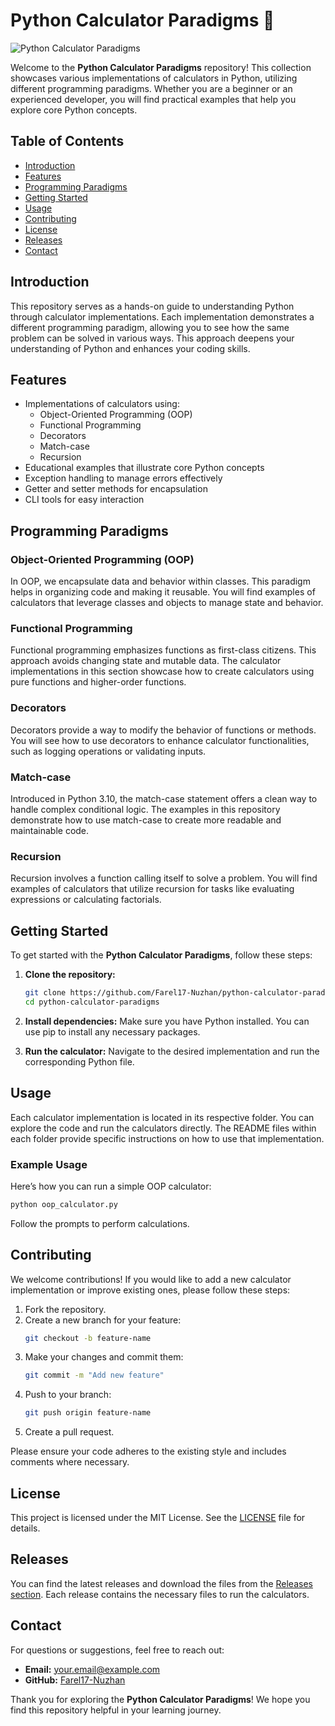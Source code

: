 # Python Calculator Paradigms 🧮

![Python Calculator Paradigms](https://img.shields.io/badge/repo-python--calculator--paradigms-brightgreen)

Welcome to the **Python Calculator Paradigms** repository! This collection showcases various implementations of calculators in Python, utilizing different programming paradigms. Whether you are a beginner or an experienced developer, you will find practical examples that help you explore core Python concepts.

## Table of Contents

- [Introduction](#introduction)
- [Features](#features)
- [Programming Paradigms](#programming-paradigms)
- [Getting Started](#getting-started)
- [Usage](#usage)
- [Contributing](#contributing)
- [License](#license)
- [Releases](#releases)
- [Contact](#contact)

## Introduction

This repository serves as a hands-on guide to understanding Python through calculator implementations. Each implementation demonstrates a different programming paradigm, allowing you to see how the same problem can be solved in various ways. This approach deepens your understanding of Python and enhances your coding skills.

## Features

- Implementations of calculators using:
  - Object-Oriented Programming (OOP)
  - Functional Programming
  - Decorators
  - Match-case
  - Recursion
- Educational examples that illustrate core Python concepts
- Exception handling to manage errors effectively
- Getter and setter methods for encapsulation
- CLI tools for easy interaction

## Programming Paradigms

### Object-Oriented Programming (OOP)

In OOP, we encapsulate data and behavior within classes. This paradigm helps in organizing code and making it reusable. You will find examples of calculators that leverage classes and objects to manage state and behavior.

### Functional Programming

Functional programming emphasizes functions as first-class citizens. This approach avoids changing state and mutable data. The calculator implementations in this section showcase how to create calculators using pure functions and higher-order functions.

### Decorators

Decorators provide a way to modify the behavior of functions or methods. You will see how to use decorators to enhance calculator functionalities, such as logging operations or validating inputs.

### Match-case

Introduced in Python 3.10, the match-case statement offers a clean way to handle complex conditional logic. The examples in this repository demonstrate how to use match-case to create more readable and maintainable code.

### Recursion

Recursion involves a function calling itself to solve a problem. You will find examples of calculators that utilize recursion for tasks like evaluating expressions or calculating factorials.

## Getting Started

To get started with the **Python Calculator Paradigms**, follow these steps:

1. **Clone the repository:**
   ```bash
   git clone https://github.com/Farel17-Nuzhan/python-calculator-paradigms.git
   cd python-calculator-paradigms
   ```

2. **Install dependencies:**
   Make sure you have Python installed. You can use pip to install any necessary packages.

3. **Run the calculator:**
   Navigate to the desired implementation and run the corresponding Python file.

## Usage

Each calculator implementation is located in its respective folder. You can explore the code and run the calculators directly. The README files within each folder provide specific instructions on how to use that implementation.

### Example Usage

Here’s how you can run a simple OOP calculator:

```bash
python oop_calculator.py
```

Follow the prompts to perform calculations.

## Contributing

We welcome contributions! If you would like to add a new calculator implementation or improve existing ones, please follow these steps:

1. Fork the repository.
2. Create a new branch for your feature:
   ```bash
   git checkout -b feature-name
   ```
3. Make your changes and commit them:
   ```bash
   git commit -m "Add new feature"
   ```
4. Push to your branch:
   ```bash
   git push origin feature-name
   ```
5. Create a pull request.

Please ensure your code adheres to the existing style and includes comments where necessary.

## License

This project is licensed under the MIT License. See the [LICENSE](LICENSE) file for details.

## Releases

You can find the latest releases and download the files from the [Releases section](https://github.com/Farel17-Nuzhan/python-calculator-paradigms/releases). Each release contains the necessary files to run the calculators.

## Contact

For questions or suggestions, feel free to reach out:

- **Email:** your.email@example.com
- **GitHub:** [Farel17-Nuzhan](https://github.com/Farel17-Nuzhan)

Thank you for exploring the **Python Calculator Paradigms**! We hope you find this repository helpful in your learning journey.